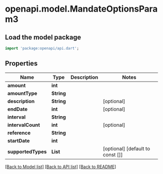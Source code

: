 # openapi.model.MandateOptionsParam3

## Load the model package
```dart
import 'package:openapi/api.dart';
```

## Properties
Name | Type | Description | Notes
------------ | ------------- | ------------- | -------------
**amount** | **int** |  | 
**amountType** | **String** |  | 
**description** | **String** |  | [optional] 
**endDate** | **int** |  | [optional] 
**interval** | **String** |  | 
**intervalCount** | **int** |  | [optional] 
**reference** | **String** |  | 
**startDate** | **int** |  | 
**supportedTypes** | **List<String>** |  | [optional] [default to const []]

[[Back to Model list]](../README.md#documentation-for-models) [[Back to API list]](../README.md#documentation-for-api-endpoints) [[Back to README]](../README.md)


